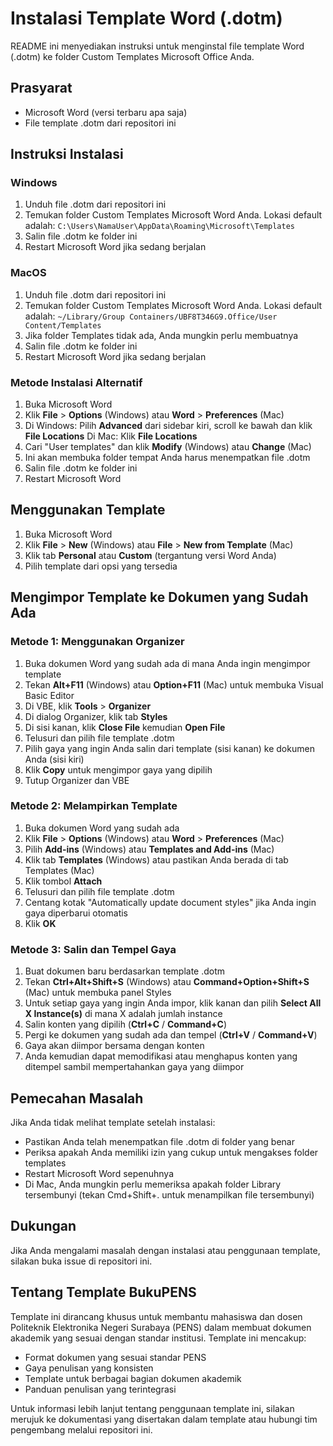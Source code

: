 # Instalasi Template Word (.dotm)

README ini menyediakan instruksi untuk menginstal file template Word (.dotm) ke folder Custom Templates Microsoft Office Anda.

## Prasyarat

- Microsoft Word (versi terbaru apa saja)
- File template .dotm dari repositori ini

## Instruksi Instalasi

### Windows

1. Unduh file .dotm dari repositori ini
2. Temukan folder Custom Templates Microsoft Word Anda. Lokasi default adalah:
   `C:\Users\NamaUser\AppData\Roaming\Microsoft\Templates`
3. Salin file .dotm ke folder ini
4. Restart Microsoft Word jika sedang berjalan

### MacOS

1. Unduh file .dotm dari repositori ini
2. Temukan folder Custom Templates Microsoft Word Anda. Lokasi default adalah:
   `~/Library/Group Containers/UBF8T346G9.Office/User Content/Templates`
3. Jika folder Templates tidak ada, Anda mungkin perlu membuatnya
4. Salin file .dotm ke folder ini
5. Restart Microsoft Word jika sedang berjalan

### Metode Instalasi Alternatif

1. Buka Microsoft Word
2. Klik **File** > **Options** (Windows) atau **Word** > **Preferences** (Mac)
3. Di Windows: Pilih **Advanced** dari sidebar kiri, scroll ke bawah dan klik **File Locations**
   Di Mac: Klik **File Locations**
4. Cari "User templates" dan klik **Modify** (Windows) atau **Change** (Mac)
5. Ini akan membuka folder tempat Anda harus menempatkan file .dotm
6. Salin file .dotm ke folder ini
7. Restart Microsoft Word

## Menggunakan Template

1. Buka Microsoft Word
2. Klik **File** > **New** (Windows) atau **File** > **New from Template** (Mac)
3. Klik tab **Personal** atau **Custom** (tergantung versi Word Anda)
4. Pilih template dari opsi yang tersedia

## Mengimpor Template ke Dokumen yang Sudah Ada

### Metode 1: Menggunakan Organizer

1. Buka dokumen Word yang sudah ada di mana Anda ingin mengimpor template
2. Tekan **Alt+F11** (Windows) atau **Option+F11** (Mac) untuk membuka Visual Basic Editor
3. Di VBE, klik **Tools** > **Organizer**
4. Di dialog Organizer, klik tab **Styles**
5. Di sisi kanan, klik **Close File** kemudian **Open File**
6. Telusuri dan pilih file template .dotm
7. Pilih gaya yang ingin Anda salin dari template (sisi kanan) ke dokumen Anda (sisi kiri)
8. Klik **Copy** untuk mengimpor gaya yang dipilih
9. Tutup Organizer dan VBE

### Metode 2: Melampirkan Template

1. Buka dokumen Word yang sudah ada
2. Klik **File** > **Options** (Windows) atau **Word** > **Preferences** (Mac)
3. Pilih **Add-ins** (Windows) atau **Templates and Add-ins** (Mac)
4. Klik tab **Templates** (Windows) atau pastikan Anda berada di tab Templates (Mac)
5. Klik tombol **Attach**
6. Telusuri dan pilih file template .dotm
7. Centang kotak "Automatically update document styles" jika Anda ingin gaya diperbarui otomatis
8. Klik **OK**

### Metode 3: Salin dan Tempel Gaya

1. Buat dokumen baru berdasarkan template .dotm
2. Tekan **Ctrl+Alt+Shift+S** (Windows) atau **Command+Option+Shift+S** (Mac) untuk membuka panel Styles
3. Untuk setiap gaya yang ingin Anda impor, klik kanan dan pilih **Select All X Instance(s)** di mana X adalah jumlah instance
4. Salin konten yang dipilih (**Ctrl+C** / **Command+C**)
5. Pergi ke dokumen yang sudah ada dan tempel (**Ctrl+V** / **Command+V**)
6. Gaya akan diimpor bersama dengan konten
7. Anda kemudian dapat memodifikasi atau menghapus konten yang ditempel sambil mempertahankan gaya yang diimpor

## Pemecahan Masalah

Jika Anda tidak melihat template setelah instalasi:
- Pastikan Anda telah menempatkan file .dotm di folder yang benar
- Periksa apakah Anda memiliki izin yang cukup untuk mengakses folder templates
- Restart Microsoft Word sepenuhnya
- Di Mac, Anda mungkin perlu memeriksa apakah folder Library tersembunyi (tekan Cmd+Shift+. untuk menampilkan file tersembunyi)

## Dukungan

Jika Anda mengalami masalah dengan instalasi atau penggunaan template, silakan buka issue di repositori ini.

## Tentang Template BukuPENS

Template ini dirancang khusus untuk membantu mahasiswa dan dosen Politeknik Elektronika Negeri Surabaya (PENS) dalam membuat dokumen akademik yang sesuai dengan standar institusi. Template ini mencakup:

- Format dokumen yang sesuai standar PENS
- Gaya penulisan yang konsisten
- Template untuk berbagai bagian dokumen akademik
- Panduan penulisan yang terintegrasi

Untuk informasi lebih lanjut tentang penggunaan template ini, silakan merujuk ke dokumentasi yang disertakan dalam template atau hubungi tim pengembang melalui repositori ini.
